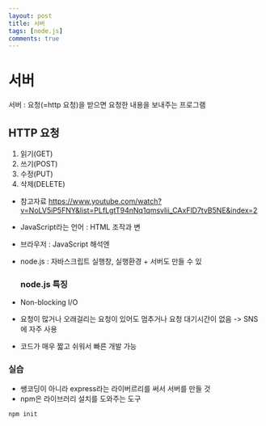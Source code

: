 ```yaml
---
layout: post
title: 서버
tags: [node.js]
comments: true
---
```


# 서버
서버 : 요청(=http 요청)을 받으면 요청한 내용을 보내주는 프로그램

## HTTP 요청
1. 읽기(GET)
2. 쓰기(POST)
3. 수정(PUT)
4. 삭제(DELETE)

- 참고자료
https://www.youtube.com/watch?v=NoLV5iP5FNY&list=PLfLgtT94nNq1qmsvIii_CAxFlD7tvB5NE&index=2

- JavaScript라는 언어 : HTML 조작과 변
- 브라우저 : JavaScript 해석엔
- node.js : 자바스크립트 실행창, 실행환경 + 서버도 만들 수 있

  ### node.js 특징
- Non-blocking I/O
- 요청이 많거나 오래걸리는 요청이 있어도 멈추거나 요청 대기시간이 없음 -> SNS에 자주 사용
- 코드가 매우 짧고 쉬워서 빠른 개발 가능

### 실습
- 쌩코딩이 아니라 express라는 라이버르리를 써서 서버를 만들 것
- npm은 라이브러리 설치를 도와주는 도구
```py
npm init
```
